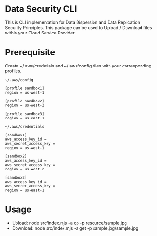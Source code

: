 # Data Security CLI

This is CLI implementation for Data Dispersion and Data Replication Security Principles. 
This package can be used to Upload / Download files within your Cloud Service Provider.

# Prerequisite
Create ~/.aws/credetials and ~/.aws/config files with your corresponding profiles.

`~/.aws/config`
```
[profile sandbox1]
region = us-west-1

[profile sandbox2]
region = us-west-2

[profile sandbox3]
region = us-east-1
```

`~/.aws/credentials`
```
[sandbox1]
aws_access_key_id = 
aws_secret_access_key =
region = us-west-1

[sandbox2]
aws_access_key_id =
aws_secret_access_key =
region = us-west-2

[sandbox3]
aws_access_key_id =
aws_secret_access_key =
region = us-east-1
```

# Usage
* Upload: node src/index.mjs -a cp -p resource/sample.jpg
* Download: node src/index.mjs -a get -p sample.jpg/sample.jpg
